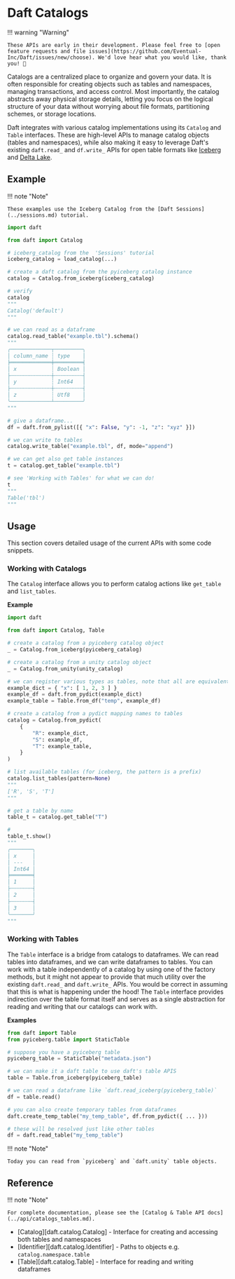 # Daft Catalogs

!!! warning "Warning"

    These APIs are early in their development. Please feel free to [open feature requests and file issues](https://github.com/Eventual-Inc/Daft/issues/new/choose). We'd love hear what you would like, thank you! 🤘

Catalogs are a centralized place to organize and govern your data. It is often responsible for creating objects such as tables and namespaces, managing transactions, and access control. Most importantly, the catalog abstracts away physical storage details, letting you focus on the logical structure of your data without worrying about file formats, partitioning schemes, or storage locations.

Daft integrates with various catalog implementations using its `Catalog` and `Table` interfaces. These are high-level APIs to manage catalog objects (tables and namespaces), while also making it easy to leverage Daft's existing `daft.read_` and `df.write_` APIs for open table formats like [Iceberg](../io/iceberg.md) and [Delta Lake](../io/delta_lake.md).

## Example

!!! note "Note"

    These examples use the Iceberg Catalog from the [Daft Sessions](../sessions.md) tutorial.

```python
import daft

from daft import Catalog

# iceberg_catalog from the  'Sessions' tutorial
iceberg_catalog = load_catalog(...)

# create a daft catalog from the pyiceberg catalog instance
catalog = Catalog.from_iceberg(iceberg_catalog)

# verify
catalog
"""
Catalog('default')
"""

# we can read as a dataframe
catalog.read_table("example.tbl").schema()
"""
╭─────────────┬─────────╮
│ column_name ┆ type    │
╞═════════════╪═════════╡
│ x           ┆ Boolean │
├╌╌╌╌╌╌╌╌╌╌╌╌╌┼╌╌╌╌╌╌╌╌╌┤
│ y           ┆ Int64   │
├╌╌╌╌╌╌╌╌╌╌╌╌╌┼╌╌╌╌╌╌╌╌╌┤
│ z           ┆ Utf8    │
╰─────────────┴─────────╯
"""

# give a dataframe...
df = daft.from_pylist([{ "x": False, "y": -1, "z": "xyz" }])

# we can write to tables
catalog.write_table("example.tbl", df, mode="append")

# we can get also get table instances
t = catalog.get_table("example.tbl")

# see 'Working with Tables' for what we can do!
t
"""
Table('tbl')
"""
```

## Usage

This section covers detailed usage of the current APIs with some code snippets.

### Working with Catalogs

The `Catalog` interface allows you to perform catalog actions like `get_table` and `list_tables`.

**Example**

```python
import daft

from daft import Catalog, Table

# create a catalog from a pyiceberg catalog object
_ = Catalog.from_iceberg(pyiceberg_catalog)

# create a catalog from a unity catalog object
_ = Catalog.from_unity(unity_catalog)

# we can register various types as tables, note that all are equivalent
example_dict = { "x": [ 1, 2, 3 ] }
example_df = daft.from_pydict(example_dict)
example_table = Table.from_df("temp", example_df)

# create a catalog from a pydict mapping names to tables
catalog = Catalog.from_pydict(
    {
        "R": example_dict,
        "S": example_df,
        "T": example_table,
    }
)

# list available tables (for iceberg, the pattern is a prefix)
catalog.list_tables(pattern=None)
"""
['R', 'S', 'T']
"""

# get a table by name
table_t = catalog.get_table("T")

#
table_t.show()
"""
╭───────╮
│ x     │
│ ---   │
│ Int64 │
╞═══════╡
│ 1     │
├╌╌╌╌╌╌╌┤
│ 2     │
├╌╌╌╌╌╌╌┤
│ 3     │
╰───────╯
"""
```

### Working with Tables

The `Table` interface is a bridge from catalogs to dataframes. We can read tables into dataframes, and we can write dataframes to tables. You can work with a table independently of a catalog by using one of the factory methods, but it might not appear to provide that much utility over the existing `daft.read_` and `daft.write_` APIs. You would be correct in assuming that this is what is happening under the hood! The `Table` interface provides indirection over the table format itself and serves as a single abstraction for reading and writing that our catalogs can work with.

**Examples**

```python
from daft import Table
from pyiceberg.table import StaticTable

# suppose you have a pyiceberg table
pyiceberg_table = StaticTable("metadata.json")

# we can make it a daft table to use daft's table APIS
table = Table.from_iceberg(pyiceberg_table)

# we can read a dataframe like `daft.read_iceberg(pyiceberg_table)`
df = table.read()

# you can also create temporary tables from dataframes
daft.create_temp_table("my_temp_table", df.from_pydict({ ... }))

# these will be resolved just like other tables
df = daft.read_table("my_temp_table")
```

!!! note "Note"

    Today you can read from `pyiceberg` and `daft.unity` table objects.


## Reference

!!! note "Note"

    For complete documentation, please see the [Catalog & Table API docs](../api/catalogs_tables.md).

* [Catalog][daft.catalog.Catalog] - Interface for creating and accessing both tables and namespaces
* [Identifier][daft.catalog.Identifier] - Paths to objects e.g. `catalog.namespace.table`
* [Table][daft.catalog.Table] - Interface for reading and writing dataframes
